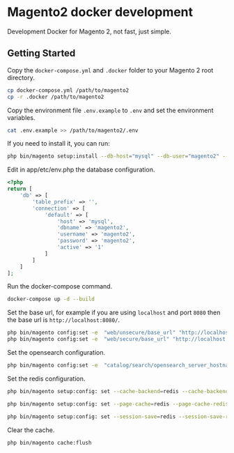 # Magento2 docker development
Development Docker for Magento 2, not fast, just simple.

## Getting Started

Copy the `docker-compose.yml` and `.docker` folder to your Magento 2 root directory.

```bash
cp docker-compose.yml /path/to/magento2
cp -r .docker /path/to/magento2
```

Copy the environment file `.env.example` to `.env` and set the environment variables.

```bash
cat .env.example >> /path/to/magento2/.env
```

If you need to install it, you can run:

```bash
php bin/magento setup:install --db-host="mysql" --db-user="magento2" --db-name="magento2" --db-password="magento2" --search-engine=opensearch --opensearch-host="opensearch" --opensearch-port="9200" --opensearch-index-prefix="magento2" --session-save="redis" --session-save-redis-host="redis" --session-save-redis-port="6379" --session-save-redis-db=0     --session-save-redis-max-concurrency=20     --cache-backend=redis     --cache-backend-redis-server=redis     --cache-backend-redis-db=1     --cache-backend-redis-port=6379     --page-cache=redis     --page-cache-redis-server=redis     --page-cache-redis-db=2     --page-cache-redis-port=6379
```

Edit in app/etc/env.php the database configuration.

```php
<?php
return [
    'db' => [
        'table_prefix' => '',
        'connection' => [
            'default' => [
                'host' => 'mysql',
                'dbname' => 'magento2',
                'username' => 'magento2',
                'password' => 'magento2',
                'active' => '1'
            ]
        ]
    ]
];
```

Run the docker-compose command.

```bash
docker-compose up -d --build
```

Set the base url, for example if you are using `localhost` and port `8080` then the base url is `http://localhost:8080/`.

```bash
php bin/magento config:set -e  "web/unsecure/base_url" "http://localhost:8080/"
php bin/magento config:set -e  "web/secure/base_url" "http://localhost:8080/"
```

Set the opensearch configuration.

```bash
php bin/magento config:set -e  "catalog/search/opensearch_server_hostname" "opensearch"
```

Set the redis configuration.

```bash
php bin/magento setup:config: set --cache-backend=redis --cache-backend-redis-server=redis --cache-backend-redis-db=0

php bin/magento setup:config: set --page-cache=redis --page-cache-redis-server=redis --page-cache-redis-db=1

php bin/magento setup:config: set --session-save=redis --session-save-redis-host=redis --session-save-redis-log-level=3 --session-save-redis-db=2
```

Clear the cache.

```bash
php bin/magento cache:flush
```
